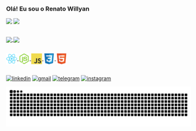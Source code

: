### Olá! Eu sou o Renato Willyan

<div>
  <img src="https://img.shields.io/badge/Trabalho%3A-Front--end-sucess"/>
  <img src="https://img.shields.io/badge/Estudando%3A-React-blue" />
</div>

##

<div>
  <a href="https://github.com/RenatoMoratto"/>
  <img align="center" height="150em" src="https://github-readme-stats.vercel.app/api?username=RenatoMoratto&hide=issues,contribs&show_icons=true&theme=react&include_all_commits=true&count_private=true"/>
  <img  align="center" height="150em" src="https://github-readme-stats.vercel.app/api/top-langs/?username=RenatoMoratto&layout=compact&langs_count=168&theme=react"/>
</div>

##

<div>
  <img align="center" alt="ReactJS" width="30" src="https://github.com/devicons/devicon/blob/master/icons/react/react-original.svg" />
  <img align="center" alt="NodeJS"  width="30" src="https://github.com/devicons/devicon/blob/master/icons/nodejs/nodejs-original.svg" />
  <img align="center" alt="JavaScript" width="30" src="https://github.com/devicons/devicon/blob/master/icons/javascript/javascript-original.svg" />
  <img align="center" alt="CSS3" width="30" src="https://github.com/devicons/devicon/blob/master/icons/css3/css3-original.svg" />
  <img align="center" alt="HTML5" width="30" src="https://github.com/devicons/devicon/blob/master/icons/html5/html5-original.svg" />
 </div>
 
##

<div>
   <a href="https://www.linkedin.com/in/renato-w-moratto/" target="_blank"><img alt="linkedin" src="https://img.shields.io/badge/LinkedIn-0077B5?style=for-the-badge&logo=linkedin&logoColor=white" /></a>
  <a href="mailto:renatowmoratto@gmail.com" target="_blank"><img alt="gmail" src="https://img.shields.io/badge/Gmail-D14836?style=for-the-badge&logo=gmail&logoColor=white" /></a>
  <a href="https://t.me/renato_willyan" target="_blank"><img alt="telegram" src="https://img.shields.io/badge/Telegram-2CA5E0?style=for-the-badge&logo=telegram&logoColor=white" /></a>
  <a href="https://www.instagram.com/renato_willyan/" target="_blank"><img alt="instagram" src="https://img.shields.io/badge/Instagram-E4405F?style=for-the-badge&logo=instagram&logoColor=white" /></a>
</div>

![Snake animation](https://github.com/RenatoMoratto/RenatoMoratto/blob/output/github-contribution-grid-snake.svg)
